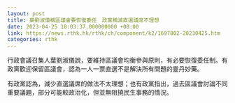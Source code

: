 ```yaml
---
layout: post
title: 葉劉淑儀稱區議會要恢復委任　政黨稱減直選議席不理想
date: 2023-04-25 18:03:37.000000000 +08:00
link: https://news.rthk.hk/rthk/ch/component/k2/1697802-20230425.htm
categories: rthk
---
```


行政會議召集人葉劉淑儀說，要維持區議會均衡參與原則，有必要恢復委任制。有政黨歡迎保留區議會，認為一人一票直選不是解決所有問題的靈丹妙藥。

有政黨認為，減少直選議席的做法不太理想；也有政黨指出，過去區議會討論不同重要議題，部分可能較政治化，但並無阻撓民生事務的情況。
